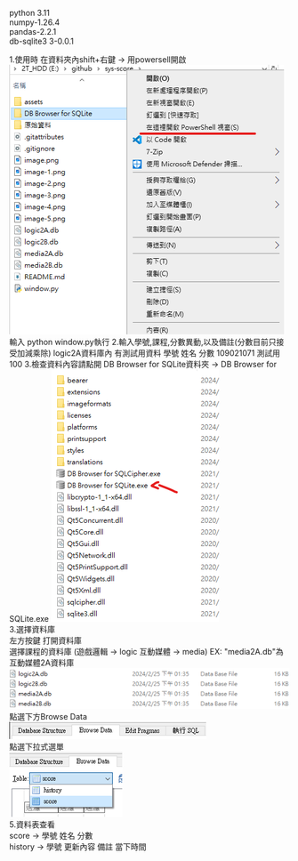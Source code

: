 python 3.11 <br>
numpy-1.26.4<br>
pandas-2.2.1 <br>
db-sqlite3 3-0.0.1 <br>

1.使用時 在資料夾內shift+右鍵 -> 用powersell開啟 
![alt text](image.png)<br>
    輸入 python window.py執行
2.輸入學號,課程,分數異動,以及備註(分數目前只接受加減乘除)
    logic2A資料庫內 有測試用資料 
    學號       姓名    分數
    109021071  測試用  100
3.檢查資料內容請點開
    DB Browser for SQLite資料夾  ->  DB Browser for SQLite.exe
![alt text](image-4.png)<br>
3.選擇資料庫<br>
左方按鍵 打開資料庫<br>
    選擇課程的資料庫 (遊戲邏輯 -> logic  互動媒體 -> media) 
    EX: "media2A.db"為互動媒體2A資料庫 
![alt text](image-2.png)<br>
點選下方Browse Data<br>
![alt text](image-1.png)<br>
    點選下拉式選單<br>
![alt text](image-5.png)<br>
5.資料表查看<br>
score -> 學號 姓名 分數<br>
history -> 學號 更新內容 備註 當下時間
